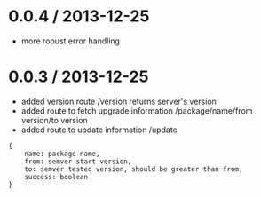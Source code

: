 
0.0.4 / 2013-12-25
==================

  * more robust error handling

0.0.3 / 2013-12-25
==================

  * added version route /version returns server's version
  * added route to fetch upgrade information /package/name/from version/to version
  * added route to update information /update

```
{
    name: package name,
    from: semver start version,
    to: semver tested version, should be greater than from,
    success: boolean
}
```
